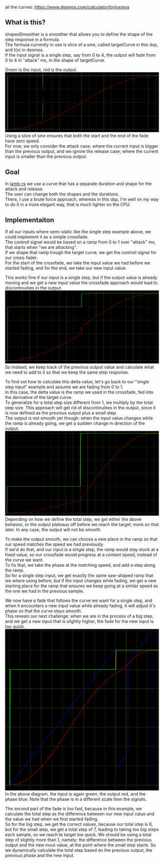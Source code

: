 
all the curves:
https://www.desmos.com/calculator/tjiyiyxmva

## What is this?

shapedSmoother is a smoother that allows you to define the shape of the step response in a formula.  
The formula currently in use is slice of a sine, called targetCurve in this dsp, and t(x) in desmos.  
If the input signal is a single step, say from 0 to 4, the output will fade from 0 to 4 in "attack" ms, in the shape of targetCurve.  

Green is the input, red is the output.
![single step](./single-step.png)  
Using a slice of sine ensures that both the start and the end of the fade have zero speed.  
For now, we only consider the attack case; where the current input is bigger than the previous output, and we ignore the release case; where the current input is smaller than the previous output.  

## Goal

In [lamb-rs](https://github.com/magnetophon/lamb-rs) we use a curve that has a separate duration and shape for the attack and release.  
The user can change both the shapes and the durations.  
There, I use a brute force approach, whereas in this dsp, I'm well on my way to do it in a more elegant way, that is much lighter on the CPU. 

## Implementaiton

If all our inputs where semi-static like the single step example above, we could implement it as a simple crossfade.  
The controll signal would be based on a ramp from 0 to 1 over "attack" ms, that starts when "we are attacking".  
If we shape that ramp trough the target curve, we get the controll signal for our cross-fader.  
For the start of the crossfade, we take the input value we had before we started fading, and for the end, we take our new input value. 

This works fine if our input is a single step, but if the output value is already moving and we get a new input value the crossfade approach would lead to discontinuities in the output.  
![crossfade](./crossfade.png)  
So instead, we keep track of the previous output value and calculate what we need to add to it so that we keep the same step response.

To find out how to calculate this delta value, let's go back to our "single step input" example and assume we are fading from 0 to 1.  
In this case, the delta value is the ramp we used in the crossfade, fed into the derivative of the target curve.  
To generalize for a total step size different from 1, we multiply by the total step size.
This approach will get rid of discontinuities in the output, since it is now defined as the previous output plus a small step.  
The output is not smooth yet though: when the input value changes while the ramp is already going, we get a sudden change in direction of the output.  
![not smooth](./not_smooth.png)  
Depending on how we define the total step, we get either the above behavior, or the output plateaus off before we reach the target; more on that later.
In any case, the output will not be smooth.


To make the output smooth, we can choose a new place in the ramp so that our speed matches the speed we had previously.  
If we'd do that, and our input is a single step, the ramp would stay stuck at a fixed value, so our crossfade would progress at a contant speed, instead of the curve we want.  
To fix that, we take the phase at the matching speed, and add a step along the ramp.  
So for a single step input, we get exactly the same saw-shaped ramp that we where using before, but if the input changes while fading, we get a new starting place for the ramp that ensures we keep going at a similar speed as the one we had in the previous sample.

We now have a fade that follows the curve we want for a single step, and when it encounters a new input value while already fading, it will adjust it's phase so that the curve stays smooth.  
This reveals our next challenge: when we are in the process of a big step, and we get a new input that is slightly higher, the fade for the new input is too quick.  
![smooth but wromg speed](./smooth_but_wrong_speed.png)  
In the above diagram, the input is again green, the output red, and the phase blue.
Note that the phase is in a different scale then the signals.

The second part of the fade is too fast, because in this example, we calculate the total step as the difference between our new input value and the value we had when we first started fading.  
So for the big step, we get the correct values, because our total step is 6, but for the small step, we get a total step of 7, leading to taking too big steps each sample, so we reach te target too quick.
We should be using a total step of slightly more than 1, namely: the difference between the previous output and the new inout value, at the point where the small step starts.
So we dynamically calculate the total step based on the previous output, the previous phase and the new input.






